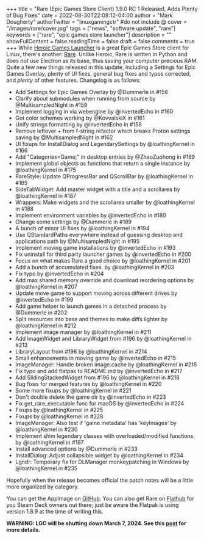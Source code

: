 +++
title = "Rare (Epic Games Store Client) 1.9.0 RC 1 Released, Adds Plenty of Bug Fixes"
date = 2022-08-30T22:08:12-04:00
author = "Mark Dougherty"
authorTwitter = "linuxgamingctr" #do not include @
cover = "/images/rare/cover.jpg"
tags = ["news", "software update", "rare"]
keywords = ["rare", "epic games store launcher"]
description = ""
showFullContent = false
readingTime = false
draft = false
comments = true
+++
While [Heroic Games Launcher](https://linuxgamingcentral.com/posts/heroic-games-launcher-2.4.0-released/) is a great Epic Games Store client for Linux, there's another: [Rare](https://github.com/Dummerle/Rare). Unlike Heroic, Rare is written in Python and does *not* use Electron as its base, thus saving your computer precious RAM.
Quite a few new things released in this update, including a Settings for Epic Games Overlay, plenty of UI fixes, general bug fixes and typos corrected, and *plenty* of other features. Changelog is as follows:

- Add Settings for Epic Games Overlay by @Dummerle in #156
- Clarify about submodules when running from source by @MultisampledNight in #159
- Implement logging in via webengine by @invertedEcho in #160
- Got color schemes working by @KovvalskiX in #161
- Unify strings formatting by @invertedEcho in #158
- Remove leftover + from f-string refactor which breaks Proton settings saving by @MultisampledNight in #162
- UI fixups for InstallDialog and LegendarySettings by @loathingKernel in #166
- Add "Categories=Game;" in desktop entries by @ZhaoZuohong in #169
- Implement global objects as functions that return a single instance by @loathingKernel in #175
- RareStyle: Update QProgressBar and QScrollBar by @loathingKernel in #185
- SideTabWidget: Add master widget with a title and a scrollarea by @loathingKernel in #187
- Wrappers: Make widgets and the scrollarea smaller by @loathingKernel in #188
- Implement environment variables by @invertedEcho in #180
- Change some settings by @Dummerle in #189
- A bunch of minor UI fixes by @loathingKernel in #194
- Use QStandardPaths everywhere instead of guessing desktop and applications path by @MultisampledNight in #195
- Implement moving game installations by @invertedEcho in #193
- Fix uninstall for third party launcher games by @invertedEcho in #200
- Focus on what makes Rare a good choice by @loathingKernel in #201
- Add a bunch of accumulated fixes. by @loathingKernel in #203
- Fix typo by @invertedEcho in #204
- Add max shared memory override and download reordering options by @loathingKernel in #207
- Update move game to support moving across different drives by @invertedEcho in #199
- Add game helper to launch games in a detached process by @Dummerle in #202
- Split resources into base and themes to make diffs lighter by @loathingKernel in #212
- Implement image manager by @loathingKernel in #211
- Add ImageWidget and LibraryWidget from #196 by @loathingKernel in #213
- LibraryLayout from #196 by @loathingKernel in #214
- Small enhancements in moving game by @invertedEcho in #215
- ImageManager: Handle broken image.cache by @loathingKernel in #216
- Fix typo and add flatpak to README.md by @invertedEcho in #217
- Add SlidingStackedWidget from #196 by @loathingKernel in #218
- Bug fixes for merged features by @loathingKernel in #220
- Some more fixups by @loathingKernel in #221
- Don't double delete the game dir by @invertedEcho in #223
- Fix get_rare_executable func for macOS by @invertedEcho in #224
- Fixups by @loathingKernel in #225
- Fixups by @loathingKernel in #228
- ImageManager: Also test if 'game.metadata' has 'keyImages' by @loathingKernel in #230
- Implement shim legendary classes with overloaded/modified functions by @loathingKernel in #197
- Install advanced options by @Dummerle in #233
- InstallDialog: Adjust collapsible widget by @loathingKernel in #234
- Lgndr: Temporary fix for DLManager monkeypatching in Windows by @loathingKernel in #235

Hopefully when the release becomes official the patch notes will be a little more organized by category.

You can get the AppImage on [GitHub](https://github.com/Dummerle/Rare/releases/tag/1.9.0-rc.1). You can also get Rare on [Flathub](https://flathub.org/apps/details/io.github.dummerle.rare) for you Steam Deck owners out there; just be aware the Flatpak is using version 1.8.9 at the time of writing this.

**WARNING: LGC will be shutting down March 7, 2024. See this [post](https://linuxgamingcentral.com/posts/the-end-of-lgc/) for more details.**
